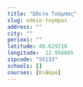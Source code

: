 ```yaml
---
title: "Ωδείο Τούμπας"
slug: odeio-toympas
address: ""
city: ""
perioxi: ""
latitude: 40.629216
longitude:  22.956605
zipcode: "55133"
schools: []
courses: [Κιθάρα]
---
```




